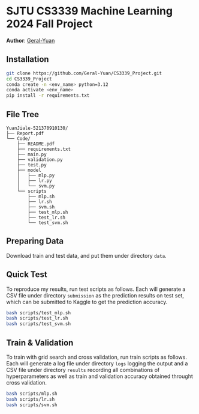 # SJTU CS3339 Machine Learning 2024 Fall Project

**Author**: [Geral-Yuan](https://github.com/Geral-Yuan)

## Installation

```sh
git clone https://github.com/Geral-Yuan/CS3339_Project.git
cd CS3339_Project
conda create -n <env_name> python=3.12
conda activate <env_name>
pip install -r requirements.txt
```

## File Tree

```
YuanJiale-521370910130/
├── Report.pdf
└── Code/
    ├── README.pdf
    ├── requirements.txt
    ├── main.py
    ├── validation.py
    ├── test.py
    ├── model
    │   ├── mlp.py
    │   ├── lr.py
    │   └── svm.py
    └── scripts
        ├── mlp.sh
        ├── lr.sh
        ├── svm.sh
        ├── test_mlp.sh
        ├── test_lr.sh
        └── test_svm.sh
```

## Preparing Data

Download train and test data, and put them under directory `data`. 

## Quick Test

To reproduce my results, run test scripts as follows. Each will generate a CSV file under directory `submission` as the prediction results on test set, which can be submitted to Kaggle to get the prediction accuracy.

```sh
bash scripts/test_mlp.sh
bash scripts/test_lr.sh
bash scripts/test_svm.sh
```

## Train & Validation

To train with grid search and cross validation, run train scripts as follows. Each will generate a log file under directory `logs` logging the output and a CSV file under directory `results` recording all combinations of hyperparameters as well as train and validation accuracy obtained throught cross validation.

```sh
bash scripts/mlp.sh
bash scripts/lr.sh
bash scripts/svm.sh
```
